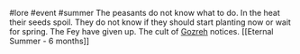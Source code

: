 #lore #event #summer
The peasants do not know what to do. In the heat their seeds spoil. They do not know if they should start planting now or wait for spring.
The Fey have given up.
The cult of [Gozreh](https://2e.aonprd.com/Deities.aspx?ID=284) notices.
[[Eternal Summer - 6 months]]
